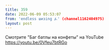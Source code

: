 ```yaml
---
title: 359
date: 2022-06-09 05:53:07
from: 'endless шизing ⍼' (channel1162404975)
layout: post
---
```


Смотрите "Баг батлы на конфеты" на YouTube
<https://youtu.be/0Vfeu7btRGo>
